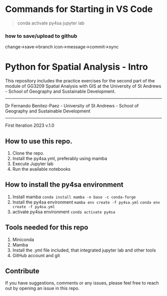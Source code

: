 # Commands for Starting in VS Code
> conda activate py4sa
> jupyter lab

### how to save/upload to github
change->save->branch icon->message->commit->sync

# Python for Spatial Analysis - Intro

This repository includes the practice exercises for the second part of the module of GG3209 Spatial Analysis with GIS at the University of St Andrews - School of Geography and Sustainable Development.

---

Dr Fernando Benitez-Paez - 
University of St Andrews - 
School of Geography and Sustainable Development

---
First Iteration 2023 v.1.0

## How to use this repo.

1. Clone the repo.
2. Install the py4sa.yml, preferably using mamba
3. Execute Jupyter lab
4. Run the available notebooks

## How to install the py4sa environment

1. Install mamba 
   ```conda install mamba -n base -c conda-forge```
2. Install the py4sa environment
   ```mamba env create -f py4sa.yml```
   ```conda env create -f py4sa.yml```
3. activate py4sa environment
   ```conda activate py4sa``` 

## Tools needed for this repo

1. Miniconda
2. Mamba
3. Install the .yml file included, that integrated jupyter lab and other tools
4. GitHub account and git
   
## Contribute

If you have suggestions, comments or any issues, please feel free to reach out by opening an issue in this repo.


